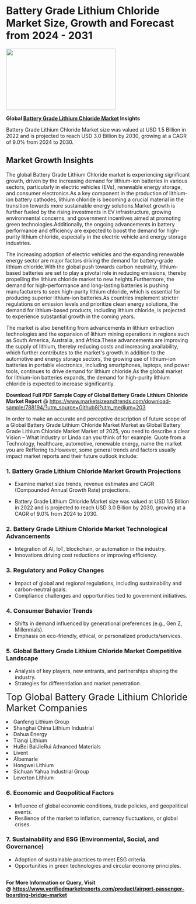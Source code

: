 <H1>Battery Grade Lithium Chloride Market Size, Growth and Forecast from 2024 - 2031</H1><img class="aligncenter size-medium wp-image-584254" src="https://thirdeyenews.in/wp-content/uploads/2024/09/Global-Market-Research-300x168.jpeg" alt="" width="300" height="168" /><p><strong>Global&nbsp;<a href="https://www.marketsizeandtrends.com/download-sample/788194/?utm_source=Github8j?utm_medium=203">Battery Grade Lithium Chloride Market</a> Insights</strong></p><p>Battery Grade Lithium Chloride Market size was valued at USD 1.5 Billion in 2022 and is projected to reach USD 3.0 Billion by 2030, growing at a CAGR of 9.0% from 2024 to 2030.</p><p><h2>Market Growth Insights</h2> <p>The global Battery Grade Lithium Chloride market is experiencing significant growth, driven by the increasing demand for lithium-ion batteries in various sectors, particularly in electric vehicles (EVs), renewable energy storage, and consumer electronics.As a key component in the production of lithium-ion battery cathodes, lithium chloride is becoming a crucial material in the transition towards more sustainable energy solutions.Market growth is further fueled by the rising investments in EV infrastructure, growing environmental concerns, and government incentives aimed at promoting green technologies.Additionally, the ongoing advancements in battery performance and efficiency are expected to boost the demand for high-purity lithium chloride, especially in the electric vehicle and energy storage industries.</p> <p>The increasing adoption of electric vehicles and the expanding renewable energy sector are major factors driving the demand for battery-grade lithium chloride.With the global push towards carbon neutrality, lithium-based batteries are set to play a pivotal role in reducing emissions, thereby propelling the lithium chloride market to new heights.Furthermore, the demand for high-performance and long-lasting batteries is pushing manufacturers to seek high-purity lithium chloride, which is essential for producing superior lithium-ion batteries.As countries implement stricter regulations on emission levels and prioritize clean energy solutions, the demand for lithium-based products, including lithium chloride, is projected to experience substantial growth in the coming years.</p> <p>The market is also benefiting from advancements in lithium extraction technologies and the expansion of lithium mining operations in regions such as South America, Australia, and Africa.These advancements are improving the supply of lithium, thereby reducing costs and increasing availability, which further contributes to the market's growth.In addition to the automotive and energy storage sectors, the growing use of lithium-ion batteries in portable electronics, including smartphones, laptops, and power tools, continues to drive demand for lithium chloride.As the global market for lithium-ion batteries expands, the demand for high-purity lithium chloride is expected to increase significantly.</p> <p><span class=""><strong>Download Full PDF Sample Copy of Global Battery Grade Lithium Chloride Market Report</strong> @ <a href="https://www.marketsizeandtrends.com/download-sample/788194/?utm_source=Github8j?utm_medium=203" target="_blank">https://www.marketsizeandtrends.com/download-sample/788194/?utm_source=Github8j?utm_medium=203</a></span></p><p>In order to make an accurate and perceptive description of future scope of a Global&nbsp;Battery Grade Lithium Chloride Market Market as Global&nbsp;Battery Grade Lithium Chloride Market Market of 2025, you need to describe a clear Vision &ndash; What Industry or Linda can you think of for example: Quote from a Technology, healthcare, automotive, renewable energy, name the market you are Reffering to.However, some general trends and factors usually impact market reports and their future outlook include:</p><h3>1.&nbsp;<strong>Battery Grade Lithium Chloride Market Growth Projections</strong></h3><ul><li>Examine market size trends, revenue estimates and CAGR (Compounded Annual Growth Rate) projections.</li><li><p>Battery Grade Lithium Chloride Market size was valued at USD 1.5 Billion in 2022 and is projected to reach USD 3.0 Billion by 2030, growing at a CAGR of 9.0% from 2024 to 2030.</p></li></ul><h3>2.&nbsp;<strong>Battery Grade Lithium Chloride Market Technological Advancements</strong></h3><ul><li>Integration of AI, IoT, blockchain, or automation in the industry.</li><li>Innovations driving cost reductions or improving efficiency.</li></ul><h3>3.&nbsp;<strong>Regulatory and Policy Changes</strong></h3><ul><li>Impact of global and regional regulations, including sustainability and carbon-neutral goals.</li><li>Compliance challenges and opportunities tied to government initiatives.</li></ul><h3>4.&nbsp;<strong>Consumer Behavior Trends</strong></h3><ul><li>Shifts in demand influenced by generational preferences (e.g., Gen Z, Millennials).</li><li>Emphasis on eco-friendly, ethical, or personalized products/services.</li></ul><h3>5.&nbsp;<strong>Global Battery Grade Lithium Chloride Market Competitive Landscape</strong></h3><ul><li>Analysis of key players, new entrants, and partnerships shaping the industry.</li><li>Strategies for differentiation and market penetration.</li></ul><p data-pm-slice="1 1 []"><span style="color: inherit; font-family: inherit; font-size: 25px;">Top Global Battery Grade Lithium Chloride Market Companies</span></p><div class="" data-test-id=""><p><li>Ganfeng Lithium Group</li><li> Shanghai China Lithium Industrial</li><li> Dahua Energy</li><li> Tianqi Lithium</li><li> HuBei BaiJieRui Advanced Materials</li><li> Livent</li><li> Albemarle</li><li> Hongwei Lithium</li><li> Sichuan Yahua Industrial Group</li><li> Leverton Lithium</li></p></div><h3>6.&nbsp;<strong>Economic and Geopolitical Factors</strong></h3><ul><li>Influence of global economic conditions, trade policies, and geopolitical events.</li><li>Resilience of the market to inflation, currency fluctuations, or global crises.</li></ul><h3>7.&nbsp;<strong>Sustainability and ESG (Environmental, Social, and Governance)</strong></h3><ul><li>Adoption of sustainable practices to meet ESG criteria.</li><li>Opportunities in green technologies and circular economy principles.</li></ul><h2><strong style="font-size: 14px;">For More Information or Query, Visit @&nbsp;</strong><a style="background-color: #ffffff; font-size: 14px;" href="https://www.marketsizeandtrends.com/report/battery-grade-lithium-chloride-market/" target="_blank">https://www.verifiedmarketreports.com/product/airport-passenger-boarding-bridge-market</a></h2>
